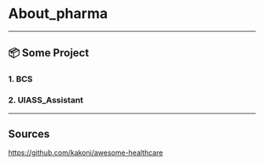 # About_pharma

---

## 📦 Some Project

### 1. BCS

### 2. UIASS_Assistant

---

## Sources

https://github.com/kakoni/awesome-healthcare
